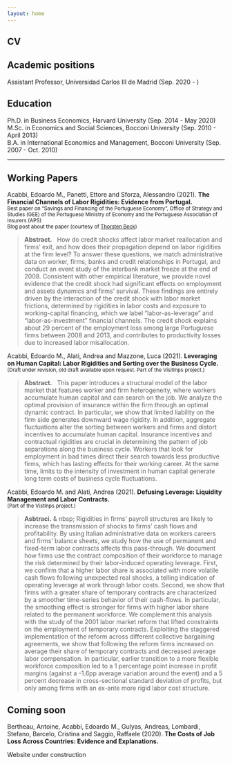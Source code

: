 ```yaml
---
layout: home
---
```


## CV <a href="{{ site.baseurl }}/docs/EMA_cv.pdf" class="{{ site.link_icon }}" title="{{ site.link_title }}" id="icon"></a>

## Academic positions

Assistant Professor, Universidad Carlos III de Madrid (Sep. 2020 - )  

## Education

Ph.D. in Business Economics, Harvard University (Sep. 2014 - May 2020)  
M.Sc. in Economics and Social Sciences, Bocconi University (Sep. 2010 - April 2013)  
B.A. in International Economics and Management, Bocconi University (Sep. 2007 - Oct. 2010)  

---

## Working Papers

Acabbi, Edoardo M., Panetti, Ettore and Sforza, Alessandro (2021). **The Financial Channels of Labor Rigidities: Evidence from Portugal.** <a href="{{ site.baseurl }}/docs/eacabbi_jmp.pdf" class="{{ site.pdf_icon }}" title="{{ site.pdf_title }}" id="icon"></a> <br/> <sub>Best paper on “Savings and Financing of the Portuguese Economy”, Office of Strategy and Studies (GEE) of the Portuguese Ministry of Economy and the Portuguese Association of Insurers (APS)</sub> <br/> <sub>Blog post about the paper (courtesy of <a href="http://www.thorstenbeck.com">Thorsten Beck</a>) <a href="http://www.thorstenbeck.com/108089829/6893607/posting/interesting-papers-april-2020" class="{{ site.link_icon }}" title="{{ site.pdf_title }}"  id="icon"></a> </sub>


> **Abstract.** &nbsp; How do credit shocks affect labor market reallocation and firms’ exit, and how does their propagation depend on labor rigidities at the firm level? To answer these questions, we match administrative data on worker, firms, banks and credit relationships in Portugal, and conduct an event study of the interbank market freeze at the end of 2008. Consistent with other empirical literature, we provide novel evidence that the credit shock had significant effects on employment and assets dynamics and firms’ survival. These findings are entirely driven by the interaction of the credit shock with labor market frictions, determined by rigidities in labor costs and exposure to working-capital financing, which we label “labor-as-leverage” and “labor-as-investment” financial channels. The credit shock explains about 29 percent of the employment loss among large Portuguese firms between 2008 and 2013, and contributes to productivity losses due to increased labor misallocation.

Acabbi, Edoardo M., Alati, Andrea and Mazzone, Luca (2021). **Leveraging on Human Capital: Labor Rigidities and Sorting over the Business Cycle.** <br/> <sub>(Draft under revision, old draft available upon request. Part of the VisitInps project.)</sub>

> **Abstract.** &nbsp; This paper introduces a structural model of the labor market that features worker and firm heterogeneity, where workers accumulate human capital and can search on the job. We analyze the optimal provision of insurance  within the firm through an optimal dynamic contract. In particular, we show that limited liability on the firm side generates downward wage rigidity. In addition, aggregate fluctuations alter the sorting between workers and firms and distort incentives to accumulate human capital. Insurance incentives and contractual rigidities are crucial in determining the pattern of job separations along the business cycle. Workers that look for employment in bad times direct their search towards less productive firms, which has lasting effects for their working career. At the same time, limits to the intensity of investment in human capital generate long term costs of business cycle fluctuations.

Acabbi, Edoardo M. and Alati, Andrea (2021). **Defusing Leverage: Liquidity Management and Labor Contracts.** <br/><sub>(Part of the VistInps project.)</sub>

>**Asbtraci.** & nbsp; Rigidities in firms' payroll structures are likely to increase the transmission of shocks to firms' cash flows and profitability. By using Italian administrative data on workers careers and firms’ balance sheets, we study how the use of permanent and fixed-term labor contracts affects this pass-through. We document how firms use the contract composition of their workforce to manage the risk determined by their labor-induced operating leverage. First, we confirm that a higher labor share is associated with more volatile cash flows following unexpected real shocks, a telling indication of operating leverage at work through labor costs. Second, we show that firms with a greater share of temporary contracts are characterized by a smoother time-series behavior of their cash-flows. In particular, the smoothing effect is stronger for firms with higher labor share related to the permanent workforce. We complement this analysis with the study of the 2001 labor market reform that lifted constraints on the employment of temporary contracts. Exploiting the staggered implementation of the reform across different collective bargaining agreements, we show that following the reform firms increased on average their share of temporary contracts and decreased average labor compensation. In particular, earlier transition to a more flexible workforce composition led to a 1 percentage point increase in profit margins (against a -1.6pp average variation around the event) and a 5 percent decrease in cross-sectional standard deviation of profits, but only among firms with an ex-ante more rigid labor cost structure.

## Coming soon

Bertheau, Antoine, Acabbi, Edoardo M., Gulyas, Andreas, Lombardi, Stefano, Barcelo, Cristina and Saggio, Raffaele (2020). **The Costs of Job Loss Across Countries: Evidence and Explanations.**




Website under construction  
